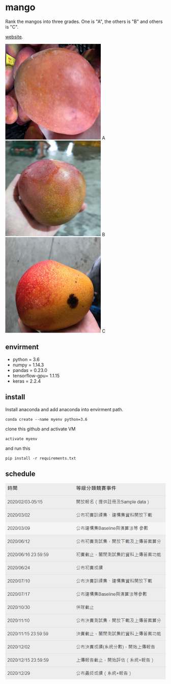 # mango
 
Rank the mangos into three grades. One is "A", the others is "B" and others is "C".

[website](https://aidea-web.tw/aicup_mango).


<img width="300" height="300" src="https://github.com/kaede10263/mango/blob/master/data/C1-P1_Dev/00033.jpg"/> A <img width="300" height="300" src="https://github.com/kaede10263/mango/blob/master/data/C1-P1_Dev/00027.jpg"/> B <img width="300" height="300" src="https://github.com/kaede10263/mango/blob/master/data/C1-P1_Dev/00051.jpg"/> C 




## envirment
*   python = 3.6
*   numpy = 1.14.3
*   pandas = 0.23.0
*   tensorflow-gpu= 1.1.15
*   keras = 2.2.4

## install
Install anaconda and add anaconda into envirment path.
```
conda create --name myenv python=3.6
```

clone this github and activate VM
```
activate myenv
```

and run this 

``` 
pip install -r requirements.txt
``` 

## schedule
<div align=center><img src="https://github.com/kaede10263/mango/blob/master/others/schedule.png"/></div>

